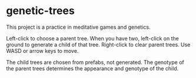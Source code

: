 # genetic-trees

This project is a practice in meditative games and genetics.

Left-click to choose a parent tree. When you have two, left-click on the ground to generate a child of that tree. Right-click to clear parent trees.
Use WASD or arrow keys to move.

The child trees are chosen from prefabs, not generated. The genotype of the parent trees determines the appearance and genotype of the child.
